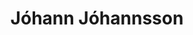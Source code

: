 ---
title: "Jóhann Jóhannsson"
summary: "Icelandic composer and songwriter, producer and co-founder of . Born 19 September 1969 in Reykjavík, Iceland. Died 9 February 2018 In Berlin, Germany. Worked with , and , , and many others. He was well known for his music and soundtracks for the theatre, documentaries and feature films."
image: "jhann-jhannsson.jpg"
apple_music_artist_url: "https://music.apple.com/gb/artist/j%C3%B3hann-j%C3%B3hannsson/80591287"
wikipedia_url: "none"
---